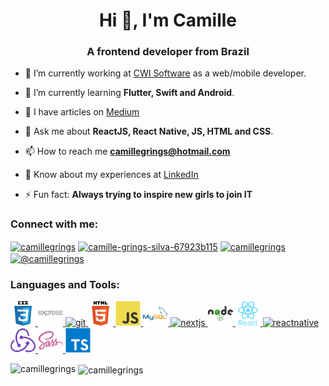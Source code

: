 <h1 align="center">Hi 👋, I'm Camille</h1>
<h3 align="center">A frontend developer from Brazil</h3>

- 🔭 I’m currently working at [CWI Software](https://cwi.com.br/) as a web/mobile developer.

- 🌱 I’m currently learning **Flutter, Swift and Android**.

- 📝 I have articles on [Medium](https://medium.com/@camillegrings)

- 💬 Ask me about **ReactJS, React Native, JS, HTML and CSS**.

- 📫 How to reach me **camillegrings@hotmail.com**

- 📄 Know about my experiences at [LinkedIn](https://www.linkedin.com/in/camille-grings-silva-67923b115/)

- ⚡ Fun fact: **Always trying to inspire new girls to join IT**

<h3 align="left">Connect with me:</h3>
<p align="left">
<a href="https://codepen.io/camillegrings" target="blank"><img align="center" src="https://cdn.jsdelivr.net/npm/simple-icons@3.0.1/icons/codepen.svg" alt="camillegrings" height="30" width="40" /></a>
<a href="https://linkedin.com/in/camille-grings-silva-67923b115" target="blank"><img align="center" src="https://cdn.jsdelivr.net/npm/simple-icons@3.0.1/icons/linkedin.svg" alt="camille-grings-silva-67923b115" height="30" width="40" /></a>
<a href="https://instagram.com/camillegrings" target="blank"><img align="center" src="https://cdn.jsdelivr.net/npm/simple-icons@3.0.1/icons/instagram.svg" alt="camillegrings" height="30" width="40" /></a>
<a href="https://medium.com/@camillegrings" target="blank"><img align="center" src="https://cdn.jsdelivr.net/npm/simple-icons@3.0.1/icons/medium.svg" alt="@camillegrings" height="30" width="40" /></a>
</p>

<h3 align="left">Languages and Tools:</h3>
<p align="left"> <a href="https://www.w3schools.com/css/" target="_blank"> <img src="https://raw.githubusercontent.com/devicons/devicon/master/icons/css3/css3-original-wordmark.svg" alt="css3" width="40" height="40"/> </a> <a href="https://expressjs.com" target="_blank"> <img src="https://raw.githubusercontent.com/devicons/devicon/master/icons/express/express-original-wordmark.svg" alt="express" width="40" height="40"/> </a> <a href="https://git-scm.com/" target="_blank"> <img src="https://www.vectorlogo.zone/logos/git-scm/git-scm-icon.svg" alt="git" width="40" height="40"/> </a> <a href="https://www.w3.org/html/" target="_blank"> <img src="https://raw.githubusercontent.com/devicons/devicon/master/icons/html5/html5-original-wordmark.svg" alt="html5" width="40" height="40"/> </a> <a href="https://developer.mozilla.org/en-US/docs/Web/JavaScript" target="_blank"> <img src="https://raw.githubusercontent.com/devicons/devicon/master/icons/javascript/javascript-original.svg" alt="javascript" width="40" height="40"/> </a> <a href="https://www.mysql.com/" target="_blank"> <img src="https://raw.githubusercontent.com/devicons/devicon/master/icons/mysql/mysql-original-wordmark.svg" alt="mysql" width="40" height="40"/> </a> <a href="https://nextjs.org/" target="_blank"> <img src="https://cdn.worldvectorlogo.com/logos/nextjs-3.svg" alt="nextjs" width="40" height="40"/> </a> <a href="https://nodejs.org" target="_blank"> <img src="https://raw.githubusercontent.com/devicons/devicon/master/icons/nodejs/nodejs-original-wordmark.svg" alt="nodejs" width="40" height="40"/> </a> <a href="https://reactjs.org/" target="_blank"> <img src="https://raw.githubusercontent.com/devicons/devicon/master/icons/react/react-original-wordmark.svg" alt="react" width="40" height="40"/> </a> <a href="https://reactnative.dev/" target="_blank"> <img src="https://reactnative.dev/img/header_logo.svg" alt="reactnative" width="40" height="40"/> </a> <a href="https://redux.js.org" target="_blank"> <img src="https://raw.githubusercontent.com/devicons/devicon/master/icons/redux/redux-original.svg" alt="redux" width="40" height="40"/> </a> <a href="https://sass-lang.com" target="_blank"> <img src="https://raw.githubusercontent.com/devicons/devicon/master/icons/sass/sass-original.svg" alt="sass" width="40" height="40"/> </a> <a href="https://www.typescriptlang.org/" target="_blank"> <img src="https://raw.githubusercontent.com/devicons/devicon/master/icons/typescript/typescript-original.svg" alt="typescript" width="40" height="40"/> </a> </p>

<p><img align="left" src="https://github-readme-stats.vercel.app/api/top-langs?username=camillegrings&show_icons=true&locale=en&layout=compact" alt="camillegrings" /></p>

<p>&nbsp;<img align="center" src="https://github-readme-stats.vercel.app/api?username=camillegrings&show_icons=true&locale=en" alt="camillegrings" /></p>
